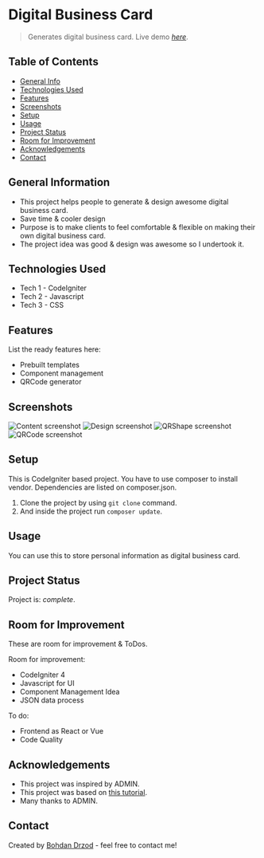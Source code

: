 # Digital Business Card

> Generates digital business card.
> Live demo [_here_](https://www.qrcodechimp.com/digital-business-card).

## Table of Contents

- [General Info](#general-information)
- [Technologies Used](#technologies-used)
- [Features](#features)
- [Screenshots](#screenshots)
- [Setup](#setup)
- [Usage](#usage)
- [Project Status](#project-status)
- [Room for Improvement](#room-for-improvement)
- [Acknowledgements](#acknowledgements)
- [Contact](#contact)

## General Information

- This project helps people to generate & design awesome digital business card.
- Save time & cooler design
- Purpose is to make clients to feel comfortable & flexible on making their own digital business card.
- The project idea was good & design was awesome so I undertook it.

## Technologies Used

- Tech 1 - CodeIgniter
- Tech 2 - Javascript
- Tech 3 - CSS

## Features

List the ready features here:

- Prebuilt templates
- Component management
- QRCode generator

## Screenshots

![Content screenshot](./img/screenshot-1.png)
![Design screenshot](./img/screenshot-2.png)
![QRShape screenshot](./img/screenshot-3.png)
![QRCode screenshot](./img/screenshot-4.png)

## Setup

This is CodeIgniter based project.
You have to use composer to install vendor.
Dependencies are listed on composer.json.

1. Clone the project by using `git clone` command.
2. And inside the project run `composer update`.

## Usage

You can use this to store personal information as digital business card.

## Project Status

Project is: _complete_.

## Room for Improvement

These are room for improvement & ToDos.

Room for improvement:

- CodeIgniter 4
- Javascript for UI
- Component Management Idea
- JSON data process

To do:

- Frontend as React or Vue
- Code Quality

## Acknowledgements

- This project was inspired by ADMIN.
- This project was based on [this tutorial](https://codeigniter.com/).
- Many thanks to ADMIN.

## Contact

Created by [Bohdan Drzod](https://softdev629.github.io) - feel free to contact me!
